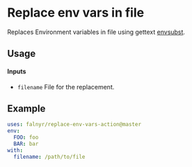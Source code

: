 # Replace env vars in file
Replaces Environment variables in file using gettext [envsubst](https://www.gnu.org/software/gettext/manual/html_node/envsubst-Invocation.html).

## Usage
#### Inputs
- `filename` File for the replacement.

## Example
```yaml
uses: falnyr/replace-env-vars-action@master
env:
  FOO: foo
  BAR: bar
with:
  filename: /path/to/file
```

